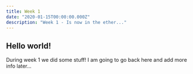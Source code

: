 ```yaml
---
title: Week 1
date: "2020-01-15T00:00:00.000Z"
description: "Week 1 - Is now in the ether..."
---
```


## Hello world!

During week 1 we did some stuff! I am going to go back here and add more info later...